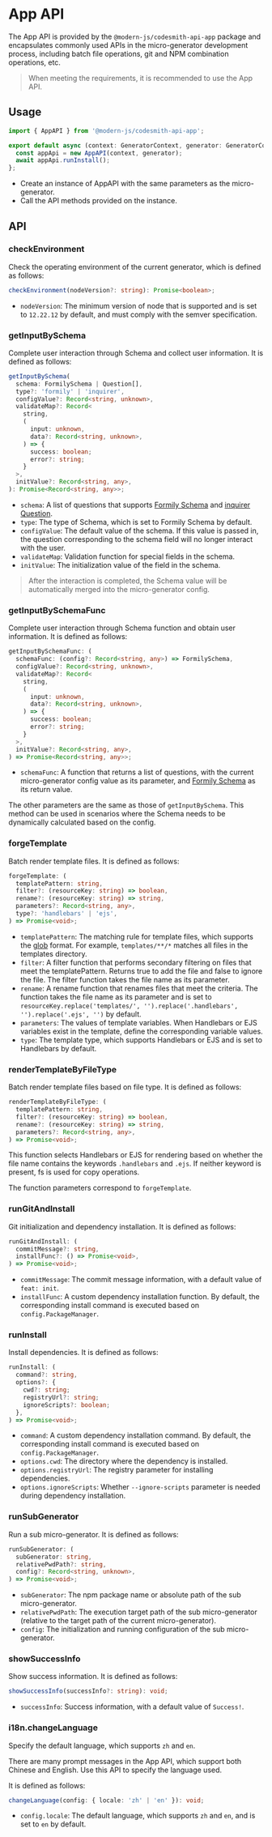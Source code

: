 # App API

The App API is provided by the `@modern-js/codesmith-api-app` package and encapsulates commonly used APIs in the micro-generator development process, including batch file operations, git and NPM combination operations, etc.

> When meeting the requirements, it is recommended to use the App API.

## Usage

```ts
import { AppAPI } from '@modern-js/codesmith-api-app';

export default async (context: GeneratorContext, generator: GeneratorCore) => {
  const appApi = new AppAPI(context, generator);
  await appApi.runInstall();
};
```

- Create an instance of AppAPI with the same parameters as the micro-generator.
- Call the API methods provided on the instance.

## API

### checkEnvironment

Check the operating environment of the current generator, which is defined as follows:

```ts
checkEnvironment(nodeVersion?: string): Promise<boolean>;
```

- `nodeVersion`: The minimum version of node that is supported and is set to `12.22.12` by default, and must comply with the semver specification.

### getInputBySchema

Complete user interaction through Schema and collect user information. It is defined as follows:

```ts
getInputBySchema(
  schema: FormilySchema | Question[],
  type?: 'formily' | 'inquirer',
  configValue?: Record<string, unknown>,
  validateMap?: Record<
    string,
    (
      input: unknown,
      data?: Record<string, unknown>,
    ) => {
      success: boolean;
      error?: string;
    }
  >,
  initValue?: Record<string, any>,
): Promise<Record<string, any>>;
```

- `schema`: A list of questions that supports [Formily Schema](/guide/custom/input.html) and [inquirer Question](https://www.npmjs.com/package/inquirer).
- `type`: The type of Schema, which is set to Formily Schema by default.
- `configValue`: The default value of the schema. If this value is passed in, the question corresponding to the schema field will no longer interact with the user.
- `validateMap`: Validation function for special fields in the schema.
- `initValue`: The initialization value of the field in the schema.

> After the interaction is completed, the Schema value will be automatically merged into the micro-generator config.

### getInputBySchemaFunc

Complete user interaction through Schema function and obtain user information. It is defined as follows:

```ts
getInputBySchemaFunc: (
  schemaFunc: (config?: Record<string, any>) => FormilySchema,
  configValue?: Record<string, unknown>,
  validateMap?: Record<
    string,
    (
      input: unknown,
      data?: Record<string, unknown>,
    ) => {
      success: boolean;
      error?: string;
    }
  >,
  initValue?: Record<string, any>,
) => Promise<Record<string, any>>;
```

- `schemaFunc`: A function that returns a list of questions, with the current micro-generator config value as its parameter, and [Formily Schema](/guide/custom/input.html) as its return value.

The other parameters are the same as those of `getInputBySchema`. This method can be used in scenarios where the Schema needs to be dynamically calculated based on the config.

### forgeTemplate

Batch render template files. It is defined as follows:

```ts
forgeTemplate: (
  templatePattern: string,
  filter?: (resourceKey: string) => boolean,
  rename?: (resourceKey: string) => string,
  parameters?: Record<string, any>,
  type?: 'handlebars' | 'ejs',
) => Promise<void>;
```

- `templatePattern`: The matching rule for template files, which supports the [glob](https://www.npmjs.com/package/glob) format. For example, `templates/**/*` matches all files in the templates directory.
- `filter`: A filter function that performs secondary filtering on files that meet the templatePattern. Returns true to add the file and false to ignore the file. The filter function takes the file name as its parameter.
- `rename`: A rename function that renames files that meet the criteria. The function takes the file name as its parameter and is set to `resourceKey.replace('templates/', '').replace('.handlebars', '').replace('.ejs', '')` by default.
- `parameters`: The values of template variables. When Handlebars or EJS variables exist in the template, define the corresponding variable values.
- `type`: The template type, which supports Handlebars or EJS and is set to Handlebars by default.

### renderTemplateByFileType

Batch render template files based on file type. It is defined as follows:

```ts
renderTemplateByFileType: (
  templatePattern: string,
  filter?: (resourceKey: string) => boolean,
  rename?: (resourceKey: string) => string,
  parameters?: Record<string, any>,
) => Promise<void>;
```

This function selects Handlebars or EJS for rendering based on whether the file name contains the keywords `.handlebars` and `.ejs`. If neither keyword is present, fs is used for copy operations.

The function parameters correspond to `forgeTemplate`.

### runGitAndInstall

Git initialization and dependency installation. It is defined as follows:

```ts
runGitAndInstall: (
  commitMessage?: string,
  installFunc?: () => Promise<void>,
) => Promise<void>;
```

- `commitMessage`: The commit message information, with a default value of `feat: init`.
- `installFunc`: A custom dependency installation function. By default, the corresponding install command is executed based on `config.PackageManager`.

### runInstall

Install dependencies. It is defined as follows:

```ts
runInstall: (
  command?: string,
  options?: {
    cwd?: string;
    registryUrl?: string;
    ignoreScripts?: boolean;
  },
) => Promise<void>;
```

- `command`: A custom dependency installation command. By default, the corresponding install command is executed based on `config.PackageManager`.
- `options.cwd`: The directory where the dependency is installed.
- `options.registryUrl`: The registry parameter for installing dependencies.
- `options.ignoreScripts`: Whether `--ignore-scripts` parameter is needed during dependency installation.

### runSubGenerator

Run a sub micro-generator. It is defined as follows:

```ts
runSubGenerator: (
  subGenerator: string,
  relativePwdPath?: string,
  config?: Record<string, unknown>,
) => Promise<void>;
```

- `subGenerator`: The npm package name or absolute path of the sub micro-generator.
- `relativePwdPath`: The execution target path of the sub micro-generator (relative to the target path of the current micro-generator).
- `config`: The initialization and running configuration of the sub micro-generator.

### showSuccessInfo

Show success information. It is defined as follows:

```ts
showSuccessInfo(successInfo?: string): void;
```

- `successInfo`: Success information, with a default value of `Success!`.

### i18n.changeLanguage

Specify the default language, which supports `zh` and `en`.

There are many prompt messages in the App API, which support both Chinese and English. Use this API to specify the language used.

It is defined as follows:

```ts
changeLanguage(config: { locale: 'zh' | 'en' }): void;
```

- `config.locale`: The default language, which supports `zh` and `en`, and is set to `en` by default.
